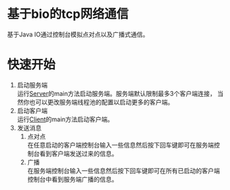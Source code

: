 # 基于bio的tcp网络通信
基于Java IO通过控制台模拟点对点以及广播式通信。
# 快速开始
1. 启动服务端  
运行[Server](https://github.com/Allurx/socket-chat/blob/master/bio/bio-server/src/main/java/red/zyc/socket/bio/server/Server.java)的main方法启动服务端。服务端默认限制最多3个客户端连接，
当然你也可以更改服务端线程池的配置以启动更多的客户端。
2. 启动客户端    
运行[Client](https://github.com/Allurx/socket-chat/blob/master/bio/bio-client/src/main/java/red/zyc/socket/bio/client/Client.java)的main方法启动客户端。
3. 发送消息  
    1. 点对点   
在任意启动的客户端控制台输入一些信息然后按下回车键即可在服务端控制台看到客户端发送过来的信息。
    2. 广播   
在服务端控制台输入一些信息然后按下回车键即可在所有已启动的客户端控制台中看到服务端广播的信息。
